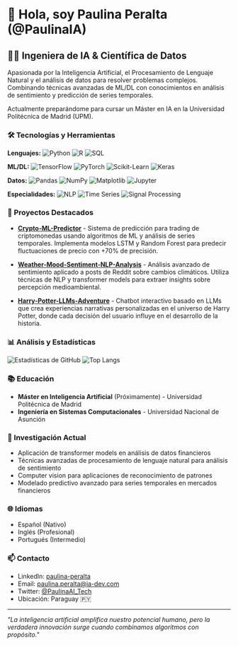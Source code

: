 # 👋 Hola, soy Paulina Peralta (@PaulinaIA)

## 👩‍💻 Ingeniera de IA & Científica de Datos

Apasionada por la Inteligencia Artificial, el Procesamiento de Lenguaje Natural y el análisis de datos para resolver problemas complejos. Combinando técnicas avanzadas de ML/DL con conocimientos en análisis de sentimiento y predicción de series temporales.

Actualmente preparándome para cursar un Máster en IA en la Universidad Politécnica de Madrid (UPM).

### 🛠️ Tecnologías y Herramientas

**Lenguajes:** 
![Python](https://img.shields.io/badge/Python-3776AB?style=flat&logo=python&logoColor=white)
![R](https://img.shields.io/badge/R-276DC3?style=flat&logo=r&logoColor=white)
![SQL](https://img.shields.io/badge/SQL-4479A1?style=flat&logo=postgresql&logoColor=white)

**ML/DL:** 
![TensorFlow](https://img.shields.io/badge/TensorFlow-FF6F00?style=flat&logo=tensorflow&logoColor=white)
![PyTorch](https://img.shields.io/badge/PyTorch-EE4C2C?style=flat&logo=pytorch&logoColor=white)
![Scikit-Learn](https://img.shields.io/badge/Scikit--learn-F7931E?style=flat&logo=scikit-learn&logoColor=white)
![Keras](https://img.shields.io/badge/Keras-D00000?style=flat&logo=keras&logoColor=white)

**Datos:** 
![Pandas](https://img.shields.io/badge/Pandas-150458?style=flat&logo=pandas&logoColor=white)
![NumPy](https://img.shields.io/badge/NumPy-013243?style=flat&logo=numpy&logoColor=white)
![Matplotlib](https://img.shields.io/badge/Matplotlib-11557c?style=flat)
![Jupyter](https://img.shields.io/badge/Jupyter-F37626?style=flat&logo=jupyter&logoColor=white)

**Especialidades:** 
![NLP](https://img.shields.io/badge/NLP-8957e5?style=flat)
![Time Series](https://img.shields.io/badge/Time_Series-2C8EBB?style=flat)
![Signal Processing](https://img.shields.io/badge/Signal_Processing-4c8dae?style=flat)

### 🚀 Proyectos Destacados

- **[Crypto-ML-Predictor](https://github.com/PaulinaIA/Crypto-ML-Predictor)** - Sistema de predicción para trading de criptomonedas usando algoritmos de ML y análisis de series temporales. Implementa modelos LSTM y Random Forest para predecir fluctuaciones de precio con +70% de precisión.

- **[Weather-Mood-Sentiment-NLP-Analysis](https://github.com/PaulinaIA/Weather-Mood-Sentiment-NLP-Analysis)** - Análisis avanzado de sentimiento aplicado a posts de Reddit sobre cambios climáticos. Utiliza técnicas de NLP y transformer models para extraer insights sobre percepción medioambiental.

- **[Harry-Potter-LLMs-Adventure](https://github.com/PaulinaIA/Harry-Potter-LLMs-Adventure)** - Chatbot interactivo basado en LLMs que crea experiencias narrativas personalizadas en el universo de Harry Potter, donde cada decisión del usuario influye en el desarrollo de la historia.

### 📊 Análisis y Estadísticas

![Estadísticas de GitHub](https://github-readme-stats.vercel.app/api?username=PaulinaIA&show_icons=true&theme=radical)
![Top Langs](https://github-readme-stats.vercel.app/api/top-langs/?username=PaulinaIA&layout=compact&theme=radical)

### 📚 Educación

- **Máster en Inteligencia Artificial** (Próximamente) - Universidad Politécnica de Madrid
- **Ingeniería en Sistemas Computacionales** - Universidad Nacional de Asunción

### 🌱 Investigación Actual

- Aplicación de transformer models en análisis de datos financieros
- Técnicas avanzadas de procesamiento de lenguaje natural para análisis de sentimiento
- Computer vision para aplicaciones de reconocimiento de patrones
- Modelado predictivo avanzado para series temporales en mercados financieros

### 🌐 Idiomas

- Español (Nativo)
- Inglés (Profesional)
- Portugués (Intermedio)

### 📫 Contacto

- LinkedIn: [paulina-peralta](https://www.linkedin.com/in/paulina-peralta-916a46140/)
- Email: paulina.peralta@ia-dev.com
- Twitter: [@PaulinaAI_Tech](https://twitter.com/PaulinaAI_Tech)
- Ubicación: Paraguay 🇵🇾

---

*"La inteligencia artificial amplifica nuestro potencial humano, pero la verdadera innovación surge cuando combinamos algoritmos con propósito."*
